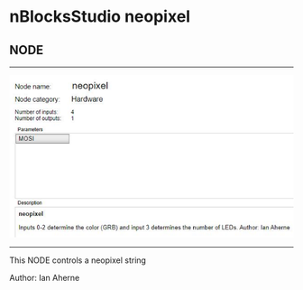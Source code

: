  # nBlocksStudio neopixel 
 ## NODE


---

 ![neopixel NODE](neopixel_server.JPG)

---
This NODE controls a neopixel string


 Author: Ian Aherne  
